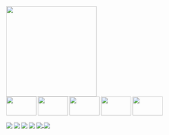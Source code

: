 

<div>
<a href="https://github.com/ABM-Blueberry">
<img height="240" src="https://github-readme-stats.vercel.app/api?username=ABM-Blueberry&show_icons=true&theme=radical&include_all_commits=true&count_private=false"/>
</a>
</div> 

<div style="display: inline_block">
<img align="center" height="50" width="80" src="https://img.shields.io/badge/-141321.svg?style=for-the-badge&logo=c-sharp&logoColor=d83b7d" />
<img align="center" height="50" width="80" src="https://img.shields.io/badge/-141321.svg?style=for-the-badge&logo=c%2B%2B&logoColor=d83b7d" />
<img align="center" height="50" width="80" src="https://img.shields.io/badge/-141321?style=for-the-badge&logo=mysql&logoColor=d83b7d" />
<img align="center" height="50" width="80" src="https://img.shields.io/badge/-141321?style=for-the-badge&logo=html5&logoColor=d83b7d" />
<img align="center" height="50" width="80" src="https://img.shields.io/badge/-141321.svg?style=for-the-badge&logo=css3&logoColor=d83b7d" />
</div>

<div style="display: inline_block"><br>
  <img align="center" height="" width="" src="https://img.shields.io/badge/🥶_unreal_engine-141321.svg?style=for-the-badge" />
  <img align="center" height="" width="" src="https://img.shields.io/badge/-Unity-141321?style=for-the-badge&logo=unity&logoColor=fcb72a" />
  <img align="center" height="" width="" src="https://img.shields.io/badge/🍩_Blender-141321.svg?style=for-the-badge" />
  <img align="center" height="" width="" src="https://img.shields.io/badge/💃_java_family-141321.svg?style=for-the-badge&logo=java&logoColor=fcb72a" />
  <a href = "https://leetcode.com/73ddy/">
    <img align="center" height="" width="" src="https://img.shields.io/badge/-(っ◔◡◔)っ LEETCODE-141321?style=for-the-badge&logo=LeetCode&logoColor=fcb72a" />
  </a>
  <img align="center" height="" width="" src="https://img.shields.io/badge/😈_GTX750_ti-141321?style=for-the-badge&logoColor=fcb72a" />
</div>
